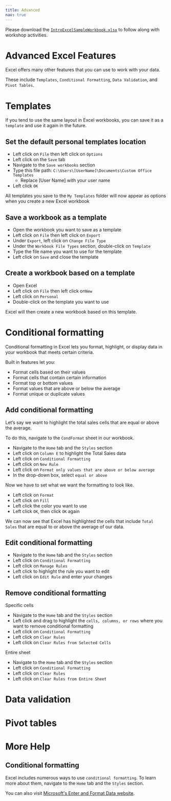 ```yaml
---
title: Advanced
nav: true
---
```

Please download the <a href="images/IntroExcelSampleWorkbook.xlsx" target="_blank">`IntroExcelSampleWorkbook.xlsx`</a> to follow along with workshop activities.

# Advanced Excel Features

Excel offers many other features that you can use to work with your data.

These include `Templates`, `Conditional Formatting`, `Data Validation`, and `Pivot Tables`.

# Templates

If you tend to use the same layout in Excel workbooks, you can save it as a `template` and use it again in the future.

## Set the default personal templates location
* Left click on `File` then left click on `Options`
* Left click on the `Save` tab
* Navigate to the `Save workbooks` section
* Type this file path: `C:\Users\[UserName]\Documents\Custom Office Templates`
  * Replace [User Name] with your user name
* Left click `OK`

All templates you save to the `My Templates` folder will now appear as options when you create a new Excel workbook

## Save a workbook as a template
* Open the workbook you want to save as a template
* Left click on `File` then left click on `Export`
* Under `Export`, left click on `Change File Type`
* Under the `Workbook File Types` section, double-click on `Template`
* Type the file name you want to use for the template
* Left click on `Save` and close the template

## Create a workbook based on a template
* Open Excel
* Left click on `File` then left click on`New`
* Left click on `Personal`
* Double-click on the template you want to use

Excel will then create a new workbook based on this template.

# Conditional formatting

Conditional formatting in Excel lets you format, highlight, or display data in your workbook that meets certain criteria.

Built in features let you:
* Format cells based on their values
* Format cells that contain certain information
* Format top or bottom values
* Format values that are above or below the average
* Format unique or duplicate values

## Add conditional formatting

Let’s say we want to highlight the total sales cells that are equal or above the average.

To do this, navigate to the `CondFormat` sheet in our workbook.
* Navigate to the `Home` tab and the `Styles` section
* Left click on `Column E` to highlight the Total Sales data
* Left click on `Conditional Formatting`
* Left click on `New Rule`
* Left click on `Format only values that are above or below average`
* In the drop-down box, select `equal or above`

Now we have to set what we want the formatting to look like.
* Left click on `Format`
* Left click on `Fill`
* Left click the color you want to use
* Left click `OK`, then click `OK` again

We can now see that Excel has highlighted the cells that include `Total Sales` that are equal to or above the average of our data.

## Edit conditional formatting
* Navigate to the `Home` tab and the `Styles` section
* Left click on `Conditional Formatting`
* Left click on `Manage Rules`
* Left click to highlight the rule you want to edit
* Left click on `Edit Rule` and enter your changes

## Remove conditional formatting

Specific cells
* Navigate to the `Home` tab and the `Styles` section
* Left click and drag to highlight the `cells, columns, or rows` where you want to remove conditional formatting
* Left click on `Conditional Formatting`
* Left click on `Clear Rules` 
* Left click on `Clear Rules from Selected Cells`

Entire sheet
* Navigate to the `Home` tab and the `Styles` section
* Left click on `Conditional Formatting`
* Left click on `Clear Rules` 
* Left click on `Clear Rules from Entire Sheet`

# Data validation


# Pivot tables

# More Help
## Conditional formatting
Excel includes numerous ways to use `conditional formatting`. To learn more about them, navigate to the `Home` tab and the `Styles` section. 

You can also visit <a href="https://support.office.com/en-us/article/Enter-and-format-data-fef13169-0a84-4b92-a5ab-d856b0d7c1f7#ID0EAABAAA=Conditional_formatting" target="_blank">Microsoft's Enter and Format Data website</a>.